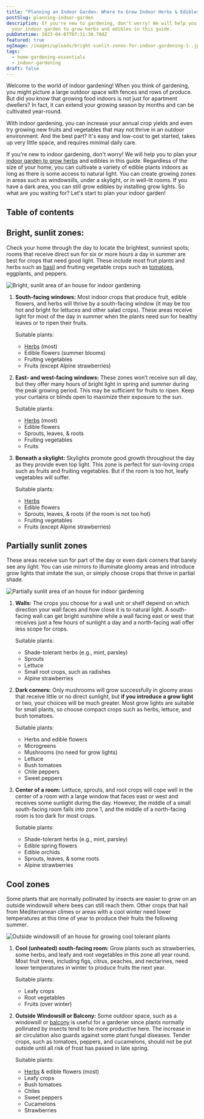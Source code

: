 ```yaml
---
title: "Planning an Indoor Garden: Where to Grow Indoor Herbs & Edibles?"
postSlug: planning-indoor-garden
description: If you're new to gardening, don't worry! We will help you to plan
  your indoor garden to grow herbs and edibles in this guide.
pubDatetime: 2023-04-07T07:31:30.704Z
featured: true
ogImage: /images/uploads/bright-sunlit-zones-for-indoor-gardening-1-.jpg
tags:
  - home-gardening-essentials
  - indoor-gardening
draft: false
---
```

Welcome to the world of indoor gardening! When you think of gardening, you might picture a large outdoor space with fences and rows of produce. But did you know that growing food indoors is not just for apartment dwellers? In fact, it can extend your growing season by months and can be cultivated year-round.

With indoor gardening, you can increase your annual crop yields and even try growing new fruits and vegetables that may not thrive in an outdoor environment. And the best part? It's easy and low-cost to get started, takes up very little space, and requires minimal daily care.

If you're new to indoor gardening, don't worry! We will help you to plan your [indoor garden to grow herbs](https://urbangardener.wiki/posts/how-to-grow-herbs-indoors/) and edibles in this guide. Regardless of the size of your home, you can cultivate a variety of edible plants indoors as long as there is some access to natural light. You can create growing zones in areas such as windowsills, under a skylight, or in well-lit rooms. If you have a dark area, you can still grow edibles by installing grow lights. So what are you waiting for? Let's start to plan your indoor garden! 

## Table of contents

## Bright, sunlit zones:

Check your home through the day to locate the brightest, sunniest spots; rooms that receive direct sun for six or more hours a day in summer are best for crops that need good light. These include most fruit plants and herbs such as [basil](https://urbangardener.wiki/posts/how-to-grow-basil-indoors/) and fruiting vegetable crops such as [tomatoes](https://urbangardener.wiki/posts/growing-tomatoes-in-pots-from-seed-to-harvest/), eggplants, and peppers.

![Bright, sunlit area of an house for indoor gardening](/images/uploads/bright-sunlit-zones-for-indoor-gardening-1-.jpg "Bright, sunlit area of an house for indoor gardening")

1. **South-facing windows:** Most indoor crops that produce fruit, edible flowers, and herbs will thrive by a south-facing window (it may be too hot and bright for lettuces and other salad crops). These areas receive light for most of the day in summer when the plants need sun for healthy leaves or to ripen their fruits.

   Suitable plants:

   * [Herbs](https://urbangardener.wiki/posts/how-to-grow-herbs-indoors/) (most)
   * Edible flowers (summer blooms)
   * Fruiting vegetables
   * Fruits (except Alpine strawberries)
2. **East- and west-facing windows:** These zones won’t receive sun all day, but they offer many hours of bright light in spring and summer during the peak growing period. This may be sufficient for fruits to ripen. Keep your curtains or blinds open to maximize their exposure to the sun.

   Suitable plants:

   * [Herbs](https://urbangardener.wiki/posts/how-to-grow-herbs-indoors/) (most)
   * Edible flowers
   * Sprouts, leaves, & roots
   * Fruiting vegetables
   * Fruits
3. **Beneath a skylight:** Skylights promote good growth throughout the day as they provide even top light. This zone is perfect for sun-loving crops such as fruits and fruiting vegetables. But if the room is too hot, leafy vegetables will suffer.

   Suitable plants:

   * [Herbs](https://urbangardener.wiki/posts/how-to-grow-herbs-indoors/)
   * Edible flowers
   * Sprouts, leaves, & roots (if the room is not too hot)
   * Fruiting vegetables
   * Fruits (except Alpine strawberries)

## Partially sunlit zones

These areas receive sun for part of the day or even dark corners that barely see any light. You can use mirrors to illuminate gloomy areas and introduce grow lights that imitate the sun, or simply choose crops that thrive in partial shade.

![Partially sunlit area of an house for indoor gardening](/images/uploads/partially_sunlit_zone_of_a_house_indoor-1-.jpg "Partially sunlit area of an house for indoor gardening")

1. **Walls:** The crops you choose for a wall unit or shelf depend on which direction your wall faces and how close it is to natural light. A south-facing wall can get bright sunshine while a wall facing east or west that receives just a few hours of sunlight a day and a north-facing wall offer less scope for crops.

   Suitable plants:

   * Shade-tolerant herbs (e.g., mint, parsley)
   * Sprouts
   * Lettuce
   * Small root crops, such as radishes
   * Alpine strawberries
2. **Dark corners:** Only mushrooms will grow successfully in gloomy areas that receive little or no direct sunlight, but **if you introduce a grow light** or two, your choices will be much greater. Most grow lights are suitable for small plants, so choose compact crops such as herbs, lettuce, and bush tomatoes.

   Suitable plants:

   * Herbs and edible flowers
   * Microgreens
   * Mushrooms (no need for grow lights)
   * Lettuce
   * Bush tomatoes
   * Chile peppers
   * Sweet peppers
3. **Center of a room:** Lettuce, sprouts, and root crops will cope well in the center of a room with a large window that faces east or west and receives some sunlight during the day. However, the middle of a small south-facing room falls into zone 1, and the middle of a north-facing room is too dark for most crops.

   Suitable plants:

   * Shade-tolerant herbs (e.g., mint, parsley)
   * Edible spring flowers
   * Edible orchids
   * Sprouts, leaves, & some roots
   * Alpine strawberries

## Cool zones

Some plants that are normally pollinated by insects are easier to grow on an outside windowsill where bees can still reach them. Other crops that hail from Mediterranean climes or areas with a cool winter need lower temperatures at this time of year to produce their fruits the following summer.

![Outside windowsill of an house for growing cool tolerant plants](/images/uploads/outside_view_of_a_house_windowsill-1-.jpg "Outside windowsill of an house for growing cool tolerant plants")

1. **Cool (unheated) south-facing room:** Grow plants such as strawberries, some herbs, and leafy and root vegetables in this zone all year round. Most fruit trees, including figs, citrus, peaches, and nectarines, need lower temperatures in winter to produce fruits the next year.

   Suitable plants:

   * Leafy crops
   * Root vegetables
   * Fruits (over winter)
2. **Outside Windowsill or Balcony:** Some outdoor space, such as a windowsill or [balcony](https://urbangardener.wiki/posts/balcony-gardening-ideas-w-plant--planter-tips/) is useful for a gardener since plants normally pollinated by insects tend to be more productive here. The increase in air circulation also guards against some plant fungal diseases. Tender crops, such as tomatoes, peppers, and cucamelons, should not be put outside until all risk of frost has passed in late spring.

   Suitable plants:

   * [Herbs](https://urbangardener.wiki/posts/how-to-grow-herbs-indoors/) & edible flowers (most)
   * Leafy crops
   * Bush tomatoes
   * Chiles
   * Sweet peppers
   * Cucamelons
   * Strawberries